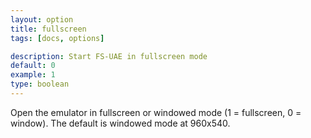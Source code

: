 ```yaml
---
layout: option
title: fullscreen
tags: [docs, options]

description: Start FS-UAE in fullscreen mode
default: 0
example: 1
type: boolean
---
```


Open the emulator in fullscreen or windowed mode (1 = fullscreen, 0 = window).
The default is windowed mode at 960x540.
